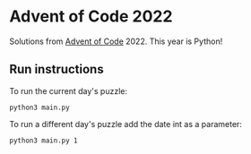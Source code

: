 # Advent of Code 2022

Solutions from [Advent of Code](https://adventofcode.com/) 2022. This year is Python!

## Run instructions

To run the current day's puzzle:

`python3 main.py`

To run a different day's puzzle add the date int as a parameter:

`python3 main.py 1`